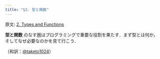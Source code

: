 ```yaml
---
title: "§2. 型と関数"
---
```

原文: [2. Types and Functions](https://bartoszmilewski.com/2014/11/24/types-and-functions/)

**型と関数** のなす圏はプログラミングで重要な役割を果たす．まず型とは何か，そしてなぜ必要なのかを見て行こう．

（和訳：[@taketo1024](https://zenn.dev/taketo1024)）
